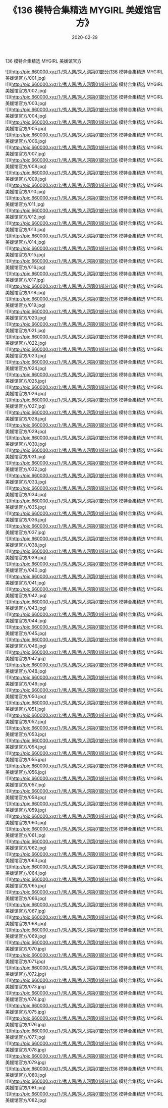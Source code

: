 ﻿---
layout: post
title:  《136 模特合集精选 MYGIRL 美媛馆官方》
date:   2020-02-29
img: http://pic.660000.xyz/1:/秀人网/秀人网第01部分/136 模特合集精选 MYGIRL 美媛馆官方/000.jpg
categories: [美女, 清纯, 唯美]
---

136 模特合集精选 MYGIRL 美媛馆官方

  ![](http://pic.660000.xyz/1:/秀人网/秀人网第01部分/136 模特合集精选 MYGIRL 美媛馆官方/001.jpg) <br> ![](http://pic.660000.xyz/1:/秀人网/秀人网第01部分/136 模特合集精选 MYGIRL 美媛馆官方/002.jpg) <br> ![](http://pic.660000.xyz/1:/秀人网/秀人网第01部分/136 模特合集精选 MYGIRL 美媛馆官方/003.jpg) <br> ![](http://pic.660000.xyz/1:/秀人网/秀人网第01部分/136 模特合集精选 MYGIRL 美媛馆官方/004.jpg) <br> ![](http://pic.660000.xyz/1:/秀人网/秀人网第01部分/136 模特合集精选 MYGIRL 美媛馆官方/005.jpg) <br> ![](http://pic.660000.xyz/1:/秀人网/秀人网第01部分/136 模特合集精选 MYGIRL 美媛馆官方/006.jpg) <br> ![](http://pic.660000.xyz/1:/秀人网/秀人网第01部分/136 模特合集精选 MYGIRL 美媛馆官方/007.jpg) <br> ![](http://pic.660000.xyz/1:/秀人网/秀人网第01部分/136 模特合集精选 MYGIRL 美媛馆官方/008.jpg) <br> ![](http://pic.660000.xyz/1:/秀人网/秀人网第01部分/136 模特合集精选 MYGIRL 美媛馆官方/009.jpg) <br> ![](http://pic.660000.xyz/1:/秀人网/秀人网第01部分/136 模特合集精选 MYGIRL 美媛馆官方/010.jpg) <br> ![](http://pic.660000.xyz/1:/秀人网/秀人网第01部分/136 模特合集精选 MYGIRL 美媛馆官方/011.jpg) <br> ![](http://pic.660000.xyz/1:/秀人网/秀人网第01部分/136 模特合集精选 MYGIRL 美媛馆官方/012.jpg) <br> ![](http://pic.660000.xyz/1:/秀人网/秀人网第01部分/136 模特合集精选 MYGIRL 美媛馆官方/013.jpg) <br> ![](http://pic.660000.xyz/1:/秀人网/秀人网第01部分/136 模特合集精选 MYGIRL 美媛馆官方/014.jpg) <br> ![](http://pic.660000.xyz/1:/秀人网/秀人网第01部分/136 模特合集精选 MYGIRL 美媛馆官方/015.jpg) <br> ![](http://pic.660000.xyz/1:/秀人网/秀人网第01部分/136 模特合集精选 MYGIRL 美媛馆官方/016.jpg) <br> ![](http://pic.660000.xyz/1:/秀人网/秀人网第01部分/136 模特合集精选 MYGIRL 美媛馆官方/017.jpg) <br> ![](http://pic.660000.xyz/1:/秀人网/秀人网第01部分/136 模特合集精选 MYGIRL 美媛馆官方/018.jpg) <br> ![](http://pic.660000.xyz/1:/秀人网/秀人网第01部分/136 模特合集精选 MYGIRL 美媛馆官方/019.jpg) <br> ![](http://pic.660000.xyz/1:/秀人网/秀人网第01部分/136 模特合集精选 MYGIRL 美媛馆官方/020.jpg) <br> ![](http://pic.660000.xyz/1:/秀人网/秀人网第01部分/136 模特合集精选 MYGIRL 美媛馆官方/021.jpg) <br> ![](http://pic.660000.xyz/1:/秀人网/秀人网第01部分/136 模特合集精选 MYGIRL 美媛馆官方/022.jpg) <br> ![](http://pic.660000.xyz/1:/秀人网/秀人网第01部分/136 模特合集精选 MYGIRL 美媛馆官方/023.jpg) <br> ![](http://pic.660000.xyz/1:/秀人网/秀人网第01部分/136 模特合集精选 MYGIRL 美媛馆官方/024.jpg) <br> ![](http://pic.660000.xyz/1:/秀人网/秀人网第01部分/136 模特合集精选 MYGIRL 美媛馆官方/025.jpg) <br> ![](http://pic.660000.xyz/1:/秀人网/秀人网第01部分/136 模特合集精选 MYGIRL 美媛馆官方/026.jpg) <br> ![](http://pic.660000.xyz/1:/秀人网/秀人网第01部分/136 模特合集精选 MYGIRL 美媛馆官方/027.jpg) <br> ![](http://pic.660000.xyz/1:/秀人网/秀人网第01部分/136 模特合集精选 MYGIRL 美媛馆官方/028.jpg) <br> ![](http://pic.660000.xyz/1:/秀人网/秀人网第01部分/136 模特合集精选 MYGIRL 美媛馆官方/029.jpg) <br> ![](http://pic.660000.xyz/1:/秀人网/秀人网第01部分/136 模特合集精选 MYGIRL 美媛馆官方/030.jpg) <br> ![](http://pic.660000.xyz/1:/秀人网/秀人网第01部分/136 模特合集精选 MYGIRL 美媛馆官方/031.jpg) <br> ![](http://pic.660000.xyz/1:/秀人网/秀人网第01部分/136 模特合集精选 MYGIRL 美媛馆官方/032.jpg) <br> ![](http://pic.660000.xyz/1:/秀人网/秀人网第01部分/136 模特合集精选 MYGIRL 美媛馆官方/033.jpg) <br> ![](http://pic.660000.xyz/1:/秀人网/秀人网第01部分/136 模特合集精选 MYGIRL 美媛馆官方/034.jpg) <br> ![](http://pic.660000.xyz/1:/秀人网/秀人网第01部分/136 模特合集精选 MYGIRL 美媛馆官方/035.jpg) <br> ![](http://pic.660000.xyz/1:/秀人网/秀人网第01部分/136 模特合集精选 MYGIRL 美媛馆官方/036.jpg) <br> ![](http://pic.660000.xyz/1:/秀人网/秀人网第01部分/136 模特合集精选 MYGIRL 美媛馆官方/037.jpg) <br> ![](http://pic.660000.xyz/1:/秀人网/秀人网第01部分/136 模特合集精选 MYGIRL 美媛馆官方/038.jpg) <br> ![](http://pic.660000.xyz/1:/秀人网/秀人网第01部分/136 模特合集精选 MYGIRL 美媛馆官方/039.jpg) <br> ![](http://pic.660000.xyz/1:/秀人网/秀人网第01部分/136 模特合集精选 MYGIRL 美媛馆官方/040.jpg) <br> ![](http://pic.660000.xyz/1:/秀人网/秀人网第01部分/136 模特合集精选 MYGIRL 美媛馆官方/041.jpg) <br> ![](http://pic.660000.xyz/1:/秀人网/秀人网第01部分/136 模特合集精选 MYGIRL 美媛馆官方/042.jpg) <br> ![](http://pic.660000.xyz/1:/秀人网/秀人网第01部分/136 模特合集精选 MYGIRL 美媛馆官方/043.jpg) <br> ![](http://pic.660000.xyz/1:/秀人网/秀人网第01部分/136 模特合集精选 MYGIRL 美媛馆官方/044.jpg) <br> ![](http://pic.660000.xyz/1:/秀人网/秀人网第01部分/136 模特合集精选 MYGIRL 美媛馆官方/045.jpg) <br> ![](http://pic.660000.xyz/1:/秀人网/秀人网第01部分/136 模特合集精选 MYGIRL 美媛馆官方/046.jpg) <br> ![](http://pic.660000.xyz/1:/秀人网/秀人网第01部分/136 模特合集精选 MYGIRL 美媛馆官方/047.jpg) <br> ![](http://pic.660000.xyz/1:/秀人网/秀人网第01部分/136 模特合集精选 MYGIRL 美媛馆官方/048.jpg) <br> ![](http://pic.660000.xyz/1:/秀人网/秀人网第01部分/136 模特合集精选 MYGIRL 美媛馆官方/049.jpg) <br> ![](http://pic.660000.xyz/1:/秀人网/秀人网第01部分/136 模特合集精选 MYGIRL 美媛馆官方/050.jpg) <br> ![](http://pic.660000.xyz/1:/秀人网/秀人网第01部分/136 模特合集精选 MYGIRL 美媛馆官方/051.jpg) <br> ![](http://pic.660000.xyz/1:/秀人网/秀人网第01部分/136 模特合集精选 MYGIRL 美媛馆官方/052.jpg) <br> ![](http://pic.660000.xyz/1:/秀人网/秀人网第01部分/136 模特合集精选 MYGIRL 美媛馆官方/053.jpg) <br> ![](http://pic.660000.xyz/1:/秀人网/秀人网第01部分/136 模特合集精选 MYGIRL 美媛馆官方/054.jpg) <br> ![](http://pic.660000.xyz/1:/秀人网/秀人网第01部分/136 模特合集精选 MYGIRL 美媛馆官方/055.jpg) <br> ![](http://pic.660000.xyz/1:/秀人网/秀人网第01部分/136 模特合集精选 MYGIRL 美媛馆官方/056.jpg) <br> ![](http://pic.660000.xyz/1:/秀人网/秀人网第01部分/136 模特合集精选 MYGIRL 美媛馆官方/057.jpg) <br> ![](http://pic.660000.xyz/1:/秀人网/秀人网第01部分/136 模特合集精选 MYGIRL 美媛馆官方/058.jpg) <br> ![](http://pic.660000.xyz/1:/秀人网/秀人网第01部分/136 模特合集精选 MYGIRL 美媛馆官方/059.jpg) <br> ![](http://pic.660000.xyz/1:/秀人网/秀人网第01部分/136 模特合集精选 MYGIRL 美媛馆官方/060.jpg) <br> ![](http://pic.660000.xyz/1:/秀人网/秀人网第01部分/136 模特合集精选 MYGIRL 美媛馆官方/061.jpg) <br> ![](http://pic.660000.xyz/1:/秀人网/秀人网第01部分/136 模特合集精选 MYGIRL 美媛馆官方/062.jpg) <br> ![](http://pic.660000.xyz/1:/秀人网/秀人网第01部分/136 模特合集精选 MYGIRL 美媛馆官方/063.jpg) <br> ![](http://pic.660000.xyz/1:/秀人网/秀人网第01部分/136 模特合集精选 MYGIRL 美媛馆官方/064.jpg) <br> ![](http://pic.660000.xyz/1:/秀人网/秀人网第01部分/136 模特合集精选 MYGIRL 美媛馆官方/065.jpg) <br> ![](http://pic.660000.xyz/1:/秀人网/秀人网第01部分/136 模特合集精选 MYGIRL 美媛馆官方/066.jpg) <br> ![](http://pic.660000.xyz/1:/秀人网/秀人网第01部分/136 模特合集精选 MYGIRL 美媛馆官方/067.jpg) <br> ![](http://pic.660000.xyz/1:/秀人网/秀人网第01部分/136 模特合集精选 MYGIRL 美媛馆官方/068.jpg) <br> ![](http://pic.660000.xyz/1:/秀人网/秀人网第01部分/136 模特合集精选 MYGIRL 美媛馆官方/069.jpg) <br> ![](http://pic.660000.xyz/1:/秀人网/秀人网第01部分/136 模特合集精选 MYGIRL 美媛馆官方/070.jpg) <br> ![](http://pic.660000.xyz/1:/秀人网/秀人网第01部分/136 模特合集精选 MYGIRL 美媛馆官方/071.jpg) <br> ![](http://pic.660000.xyz/1:/秀人网/秀人网第01部分/136 模特合集精选 MYGIRL 美媛馆官方/072.jpg) <br> ![](http://pic.660000.xyz/1:/秀人网/秀人网第01部分/136 模特合集精选 MYGIRL 美媛馆官方/073.jpg) <br> ![](http://pic.660000.xyz/1:/秀人网/秀人网第01部分/136 模特合集精选 MYGIRL 美媛馆官方/074.jpg) <br> ![](http://pic.660000.xyz/1:/秀人网/秀人网第01部分/136 模特合集精选 MYGIRL 美媛馆官方/075.jpg) <br> ![](http://pic.660000.xyz/1:/秀人网/秀人网第01部分/136 模特合集精选 MYGIRL 美媛馆官方/076.jpg) <br> ![](http://pic.660000.xyz/1:/秀人网/秀人网第01部分/136 模特合集精选 MYGIRL 美媛馆官方/077.jpg) <br> ![](http://pic.660000.xyz/1:/秀人网/秀人网第01部分/136 模特合集精选 MYGIRL 美媛馆官方/078.jpg) <br> ![](http://pic.660000.xyz/1:/秀人网/秀人网第01部分/136 模特合集精选 MYGIRL 美媛馆官方/079.jpg) <br> ![](http://pic.660000.xyz/1:/秀人网/秀人网第01部分/136 模特合集精选 MYGIRL 美媛馆官方/080.jpg) <br> ![](http://pic.660000.xyz/1:/秀人网/秀人网第01部分/136 模特合集精选 MYGIRL 美媛馆官方/081.jpg) <br> ![](http://pic.660000.xyz/1:/秀人网/秀人网第01部分/136 模特合集精选 MYGIRL 美媛馆官方/082.jpg) <br>
